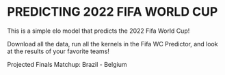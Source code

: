 # PREDICTING 2022 FIFA WORLD CUP
This is a simple elo model that predicts the 2022 Fifa World Cup!

Download all the data, run all the kernels in the Fifa WC Predictor, and look at the results of your favorite teams!

Projected Finals Matchup: 
Brazil - Belgium